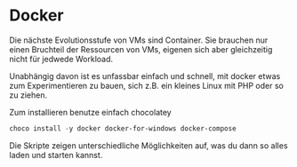 # Docker

Die nächste Evolutionsstufe von VMs sind Container. Sie brauchen nur einen Bruchteil der Ressourcen von VMs, eigenen sich aber gleichzeitig nicht für jedwede Workload. 

Unabhängig davon ist es unfassbar einfach und schnell, mit docker etwas zum Experimentieren zu bauen, sich z.B. ein kleines Linux mit PHP oder so zu ziehen. 

Zum installieren benutze einfach chocolatey

```powershell
choco install -y docker docker-for-windows docker-compose
```

Die Skripte zeigen unterschiedliche Möglichkeiten auf, was du dann so alles laden und starten kannst.

